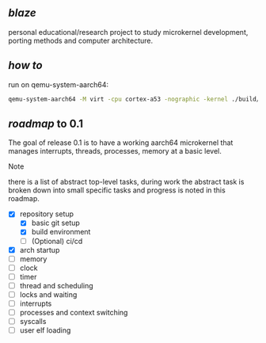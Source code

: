 ***blaze***
---
personal educational/research project to study microkernel development, porting methods and computer architecture.

***how to*** 
---
run on qemu-system-aarch64:
```sh
qemu-system-aarch64 -M virt -cpu cortex-a53 -nographic -kernel ./build/bin/blaze 
```

***roadmap*** to 0.1
---
The goal of release 0.1 is to have a working aarch64 microkernel that manages interrupts, threads, processes, memory at a basic level. 

> [!NOTE]
> there is a list of abstract top-level tasks, during work the abstract task is broken down into small specific tasks and progress is noted in this roadmap.

- [x] repository setup
  - [x] basic git setup
  - [x] build environment
  - [ ] \(Optional) ci/cd
- [x] arch startup
- [ ] memory
- [ ] clock
- [ ] timer
- [ ] thread and scheduling
- [ ] locks and waiting
- [ ] interrupts
- [ ] processes and context switching
- [ ] syscalls
- [ ] user elf loading
